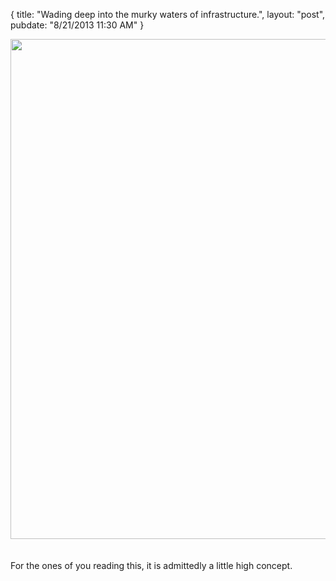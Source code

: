 {
   title: "Wading deep into the murky waters of infrastructure.",
   layout: "post",
   pubdate: "8/21/2013 11:30 AM"
}


<div>
<a href="/static/images/infrastructure-sharks.jpg"><img width="800" src="/static/images/infrastructure-sharks.jpg"></a>
</div>

<br>
<br>
For the ones of you reading this, it is admittedly a little high concept.
<br>
<br>
